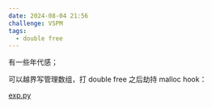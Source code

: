 ```yaml
---
date: 2024-08-04 21:56
challenge: VSPM
tags:
  - double free
---
```


有一些年代感；

可以越界写管理数组，打 double free 之后劫持 malloc hook：

[exp.py](./exp.py)
